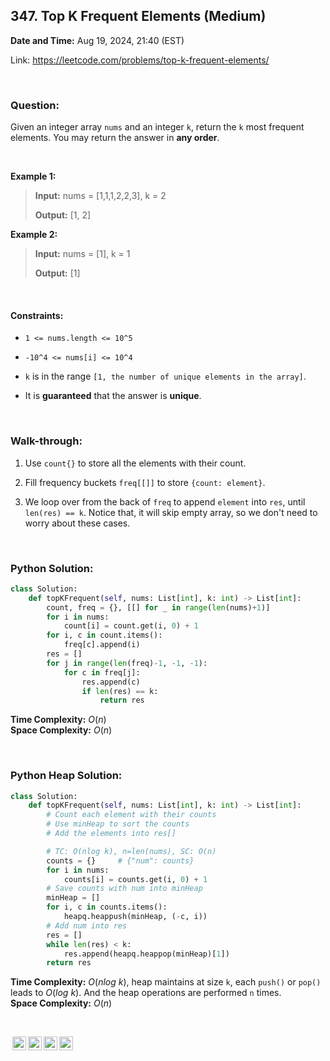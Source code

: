 ## 347. Top K Frequent Elements (Medium)
**Date and Time:** Aug 19, 2024, 21:40 (EST)

Link: https://leetcode.com/problems/top-k-frequent-elements/

<br>

### Question:
Given an integer array `nums` and an integer `k`, return the `k` most frequent elements. You may return the answer in **any order**.

<br>

**Example 1:**
> **Input:** nums = [1,1,1,2,2,3], k = 2
> 
> **Output:** [1, 2]

**Example 2:**
> **Input:** nums = [1], k = 1
> 
> **Output:** [1]

<br>

#### Constraints:
* `1 <= nums.length <= 10^5`

* `-10^4 <= nums[i] <= 10^4`

* `k` is in the range `[1, the number of unique elements in the array]`.

* It is **guaranteed** that the answer is **unique**.

<br>

### Walk-through: 
1. Use `count{}` to store all the elements with their count.

2. Fill frequency buckets `freq[[]]` to store `{count: element}`.

3. We loop over from the back of `freq` to append `element` into `res`, until `len(res) == k`. Notice that, it will skip empty array, so we don't need to worry about these cases.

<br>

### Python Solution:
```python
class Solution:
    def topKFrequent(self, nums: List[int], k: int) -> List[int]:
        count, freq = {}, [[] for _ in range(len(nums)+1)]
        for i in nums:
            count[i] = count.get(i, 0) + 1
        for i, c in count.items():
            freq[c].append(i)
        res = []
        for j in range(len(freq)-1, -1, -1):
            for c in freq[j]:
                res.append(c)
                if len(res) == k:
                    return res
```
**Time Complexity:** $O(n)$ <br>
**Space Complexity:** $O(n)$

<br>

### Python Heap Solution:
```python
class Solution:
    def topKFrequent(self, nums: List[int], k: int) -> List[int]:
        # Count each element with their counts
        # Use minHeap to sort the counts
        # Add the elements into res[]

        # TC: O(nlog k), n=len(nums), SC: O(n)
        counts = {}     # {"num": counts}
        for i in nums:
            counts[i] = counts.get(i, 0) + 1
        # Save counts with num into minHeap
        minHeap = []
        for i, c in counts.items():
            heapq.heappush(minHeap, (-c, i))
        # Add num into res
        res = []
        while len(res) < k:
            res.append(heapq.heappop(minHeap)[1])
        return res
```
**Time Complexity:** $O(nlog\ k)$, heap maintains at size `k`, each `push()` or `pop()` leads to $O(log\ k)$. And the heap operations are performed `n` times. <br>
**Space Complexity:** $O(n)$

<br>

<img style="height:22px!important;margin-left:3px;vertical-align:text-bottom;" src="https://mirrors.creativecommons.org/presskit/icons/cc.svg?ref=chooser-v1" alt="CC BY-NC-SA" title="CC BY-NC-SA"><img style="height:22px!important;margin-left:3px;vertical-align:text-bottom;" src="https://mirrors.creativecommons.org/presskit/icons/by.svg?ref=chooser-v1" alt="BY: credit must be given to the creator" title="BY: credit must be given to the creator"><img style="height:22px!important;margin-left:3px;vertical-align:text-bottom;" src="https://mirrors.creativecommons.org/presskit/icons/nc.svg?ref=chooser-v1" alt="NC: Only noncommercial uses of the work are permitted" title="NC: Only noncommercial uses of the work are permitted"><img style="height:22px!important;margin-left:3px;vertical-align:text-bottom;" src="https://mirrors.creativecommons.org/presskit/icons/sa.svg?ref=chooser-v1" alt="SA: Adaptations must be shared under the same terms" title="SA: Adaptations must be shared under the same terms">